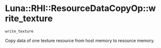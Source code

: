 # Luna::RHI::ResourceDataCopyOp::write_texture

```c++
write_texture
```

Copy data of one texture resource from host memory to resource memory. 

